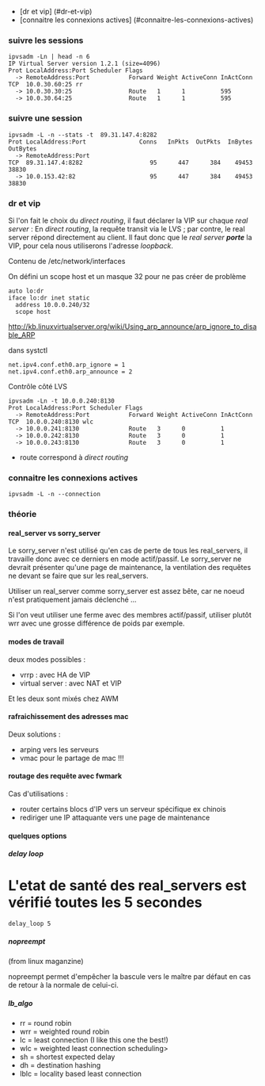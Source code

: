 * [dr et vip] (#dr-et-vip)
* [connaitre les connexions actives] (#connaitre-les-connexions-actives)

### suivre les sessions

```
ipvsadm -Ln | head -n 6
IP Virtual Server version 1.2.1 (size=4096)
Prot LocalAddress:Port Scheduler Flags
  -> RemoteAddress:Port           Forward Weight ActiveConn InActConn
TCP  10.0.30.60:25 rr
  -> 10.0.30.30:25                Route   1      1          595       
  -> 10.0.30.64:25                Route   1      1          595
```  

### suivre une session
```  
ipvsadm -L -n --stats -t  89.31.147.4:8282 
Prot LocalAddress:Port               Conns   InPkts  OutPkts  InBytes OutBytes
  -> RemoteAddress:Port
TCP  89.31.147.4:8282                   95      447      384    49453    38830
  -> 10.0.153.42:82                     95      447      384    49453    38830
```  

### dr et vip

Si l'on fait le choix du *direct routing*, il faut déclarer la VIP sur chaque *real server* :
En  *direct routing*, la requête transit via le LVS ; par contre, le real server répond directement au client.
Il faut donc que le *real server* __*porte*__ la VIP, pour cela nous utiliserons l'adresse *loopback*.


Contenu de /etc/network/interfaces

On défini un scope host et un masque 32 pour ne pas créer de problème
```  
auto lo:dr
iface lo:dr inet static
  address 10.0.0.240/32
  scope host
```  
http://kb.linuxvirtualserver.org/wiki/Using_arp_announce/arp_ignore_to_disable_ARP

dans systctl
```  
net.ipv4.conf.eth0.arp_ignore = 1
net.ipv4.conf.eth0.arp_announce = 2
```  
Contrôle côté LVS
```  
ipvsadm -Ln -t 10.0.0.240:8130
Prot LocalAddress:Port Scheduler Flags
  -> RemoteAddress:Port           Forward Weight ActiveConn InActConn
TCP  10.0.0.240:8130 wlc
  -> 10.0.0.241:8130              Route   3      0          1         
  -> 10.0.0.242:8130              Route   3      0          1         
  -> 10.0.0.243:8130              Route   3      0          1
```  
* route correspond à *direct routing*

### connaitre les connexions actives

```  
ipvsadm -L -n --connection
```  

### théorie

#### real_server vs sorry_server
Le sorry_server n'est utilisé qu'en cas de perte de tous les real_servers, il travaille donc avec ce derniers en mode actif/passif.
Le sorry_server ne devrait présenter qu'une page de maintenance, la ventilation des requêtes ne devant se faire que sur les real_servers.

Utiliser un real_server comme sorry_server est assez bête, car ne noeud n'est pratiquement jamais déclenché ...

Si l'on veut utiliser une ferme avec des membres actif/passif, utiliser plutôt wrr avec une grosse différence de poids par exemple. 

#### modes de travail

deux modes possibles :
* vrrp : avec HA de VIP
* virtual server : avec NAT et VIP

Et les deux sont mixés chez AWM 


#### rafraichissement des adresses mac 

Deux solutions :
* arping vers les serveurs
* vmac pour le partage de mac !!!

#### routage des requête avec fwmark
Cas d'utilisations :
* router certains blocs d'IP vers un serveur spécifique ex chinois
* rediriger une IP attaquante vers une page de maintenance

#### quelques options 

##### delay loop

# L'etat de santé des real_servers est vérifié toutes les 5 secondes

`delay_loop 5`

##### nopreempt

(from linux maganzine)

nopreempt permet d'empêcher la bascule vers le maître par défaut en cas de retour à la normale de celui-ci.

##### lb_algo


* rr = round robin
* wrr = weighted round robin
* lc = least connection (I like this one the best!)
* wlc = weighted least connection scheduling>
* sh = shortest expected delay
* dh = destination hashing
* lblc = locality based least connection


